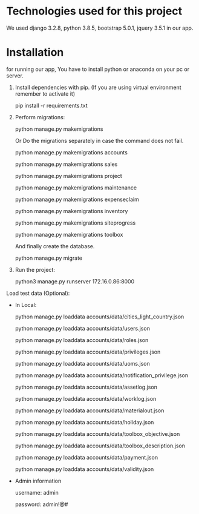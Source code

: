 
# Technologies used for this project

We used django 3.2.8, python 3.8.5, bootstrap 5.0.1, jquery 3.5.1 in our app.


# Installation

for running our app, You have to install python or anaconda on your pc or server.


1. Install dependencies with pip. (If you are using virtual environment remember to activate it)

    pip install -r requirements.txt


2. Perform migrations: 

    python manage.py makemigrations

    Or Do the migrations separately in case the command does not fail.

    python manage.py makemigrations accounts

    python manage.py makemigrations sales

    python manage.py makemigrations project

    python manage.py makemigrations maintenance
    
    python manage.py makemigrations expenseclaim

    python manage.py makemigrations inventory

    python manage.py makemigrations siteprogress

    python manage.py makemigrations toolbox

    And finally create the database.

    python manage.py migrate


3. Run the project:


    <!-- python manage.py cities_light --force-all -->

    python3 manage.py runserver 172.16.0.86:8000

Load test data (Optional):

* In Local:

    python manage.py loaddata accounts/data/cities_light_country.json

    python manage.py loaddata accounts/data/users.json

    python manage.py loaddata accounts/data/roles.json

    python manage.py loaddata accounts/data/privileges.json

    python manage.py loaddata accounts/data/uoms.json

    python manage.py loaddata accounts/data/notification_privilege.json

    python manage.py loaddata accounts/data/assetlog.json

    python manage.py loaddata accounts/data/worklog.json
    
    python manage.py loaddata accounts/data/materialout.json

    python manage.py loaddata accounts/data/holiday.json

    python manage.py loaddata accounts/data/toolbox_objective.json

    python manage.py loaddata accounts/data/toolbox_description.json

    python manage.py loaddata accounts/data/payment.json

    python manage.py loaddata accounts/data/validity.json


* Admin information

    username: admin
    
    password: admin!@#
